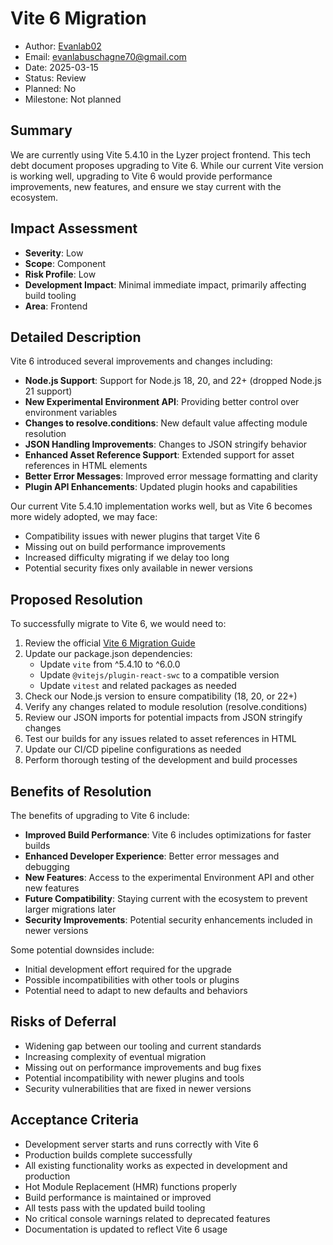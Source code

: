 # Vite 6 Migration

- Author: [Evanlab02](https://github.com/Evanlab02)
- Email: [evanlabuschagne70@gmail.com](mailto:evanlabuschagne70@gmail.com)
- Date: 2025-03-15
- Status: Review
- Planned: No
- Milestone: Not planned

## Summary

We are currently using Vite 5.4.10 in the Lyzer project frontend. This tech debt document proposes upgrading to Vite 6. While our current Vite version is working well, upgrading to Vite 6 would provide performance improvements, new features, and ensure we stay current with the ecosystem.

## Impact Assessment

- **Severity**: Low
- **Scope**: Component
- **Risk Profile**: Low
- **Development Impact**: Minimal immediate impact, primarily affecting build tooling
- **Area**: Frontend

## Detailed Description

Vite 6 introduced several improvements and changes including:

- **Node.js Support**: Support for Node.js 18, 20, and 22+ (dropped Node.js 21 support)
- **New Experimental Environment API**: Providing better control over environment variables
- **Changes to resolve.conditions**: New default value affecting module resolution
- **JSON Handling Improvements**: Changes to JSON stringify behavior
- **Enhanced Asset Reference Support**: Extended support for asset references in HTML elements
- **Better Error Messages**: Improved error message formatting and clarity
- **Plugin API Enhancements**: Updated plugin hooks and capabilities

Our current Vite 5.4.10 implementation works well, but as Vite 6 becomes more widely adopted, we may face:

- Compatibility issues with newer plugins that target Vite 6
- Missing out on build performance improvements
- Increased difficulty migrating if we delay too long
- Potential security fixes only available in newer versions

## Proposed Resolution

To successfully migrate to Vite 6, we would need to:

1. Review the official [Vite 6 Migration Guide](https://vitejs.dev/guide/migration)
2. Update our package.json dependencies:
   - Update `vite` from ^5.4.10 to ^6.0.0
   - Update `@vitejs/plugin-react-swc` to a compatible version
   - Update `vitest` and related packages as needed
3. Check our Node.js version to ensure compatibility (18, 20, or 22+)
4. Verify any changes related to module resolution (resolve.conditions)
5. Review our JSON imports for potential impacts from JSON stringify changes
6. Test our builds for any issues related to asset references in HTML
7. Update our CI/CD pipeline configurations as needed
8. Perform thorough testing of the development and build processes

## Benefits of Resolution

The benefits of upgrading to Vite 6 include:

- **Improved Build Performance**: Vite 6 includes optimizations for faster builds
- **Enhanced Developer Experience**: Better error messages and debugging
- **New Features**: Access to the experimental Environment API and other new features
- **Future Compatibility**: Staying current with the ecosystem to prevent larger migrations later
- **Security Improvements**: Potential security enhancements included in newer versions

Some potential downsides include:

- Initial development effort required for the upgrade
- Possible incompatibilities with other tools or plugins
- Potential need to adapt to new defaults and behaviors

## Risks of Deferral

- Widening gap between our tooling and current standards
- Increasing complexity of eventual migration
- Missing out on performance improvements and bug fixes
- Potential incompatibility with newer plugins and tools
- Security vulnerabilities that are fixed in newer versions

## Acceptance Criteria

- Development server starts and runs correctly with Vite 6
- Production builds complete successfully
- All existing functionality works as expected in development and production
- Hot Module Replacement (HMR) functions properly
- Build performance is maintained or improved
- All tests pass with the updated build tooling
- No critical console warnings related to deprecated features
- Documentation is updated to reflect Vite 6 usage
